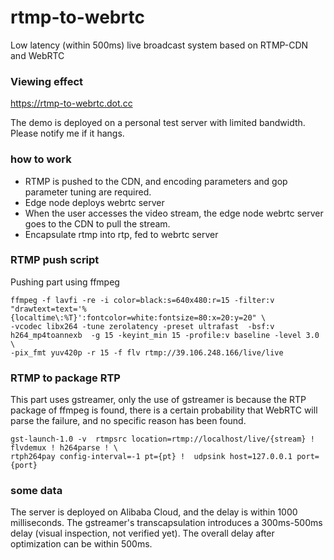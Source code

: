 # rtmp-to-webrtc

Low latency (within 500ms) live broadcast system based on RTMP-CDN and WebRTC


### Viewing effect 


https://rtmp-to-webrtc.dot.cc

The demo is deployed on a personal test server with limited bandwidth. Please notify me if it hangs.


### how to work

-  RTMP is pushed to the CDN, and encoding parameters and gop parameter tuning are required.
-  Edge node deploys webrtc server
-  When the user accesses the video stream, the edge node webrtc server goes to the CDN to pull the stream.
-  Encapsulate rtmp into rtp, fed to webrtc server



### RTMP push script

Pushing part using ffmpeg
```
ffmpeg -f lavfi -re -i color=black:s=640x480:r=15 -filter:v "drawtext=text='%{localtime\:%T}':fontcolor=white:fontsize=80:x=20:y=20" \
-vcodec libx264 -tune zerolatency -preset ultrafast  -bsf:v h264_mp4toannexb  -g 15 -keyint_min 15 -profile:v baseline -level 3.0   \
-pix_fmt yuv420p -r 15 -f flv rtmp://39.106.248.166/live/live

```



### RTMP to package RTP

This part uses gstreamer, only the use of gstreamer is because the RTP package of ffmpeg is found, there is a certain probability that WebRTC will parse the failure, and no specific reason has been found.
```
gst-launch-1.0 -v  rtmpsrc location=rtmp://localhost/live/{stream} ! flvdemux ! h264parse ! \
rtph264pay config-interval=-1 pt={pt} !  udpsink host=127.0.0.1 port={port}

```


### some data

The server is deployed on Alibaba Cloud, and the delay is within 1000 milliseconds. The gstreamer's transcapsulation introduces a 300ms-500ms delay (visual inspection, not verified yet).
The overall delay after optimization can be within 500ms.







